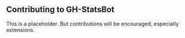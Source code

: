 ## Contributing to GH-StatsBot

This is a placeholder. But contributions will be encouraged, especially extensions.
